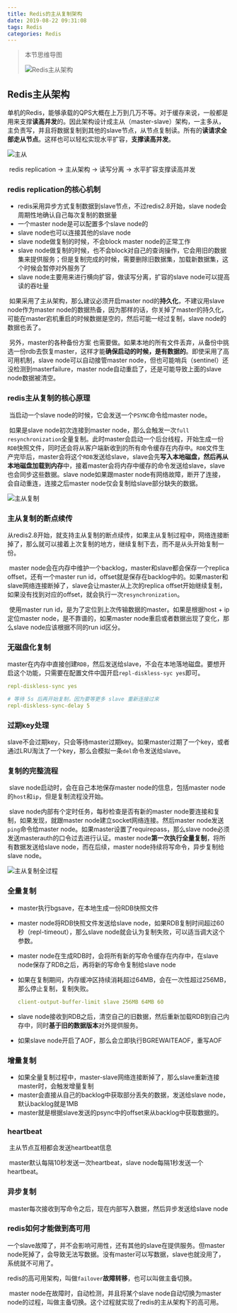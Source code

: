 ```yaml
---
title: Redis的主从复制架构
date: 2019-08-22 09:31:08
tags: Redis
categories: Redis
---
```


> 本节思维导图
>
> ![Redis主从架构](Redis的主从复制架构/Redis主从架构.png)

## Redis主从架构

​		单机的Redis，能够承载的QPS大概在上万到几万不等。对于缓存来说，一般都是用来支撑**读高并发**的。因此架构设计成主从（master-slave）架构，一主多从，主负责写，并且将数据复制到其他的slave节点，从节点复制读。所有的**读请求全部走从节点**。这样也可以轻松实现水平扩容，**支撑读高并发**。

![主从](Redis的主从复制架构/主从.png)

​		redis replication -> 主从架构 -> 读写分离 -> 水平扩容支撑读高并发

### redis replication的核心机制

- redis采用异步方式复制数据到slave节点，不过redis2.8开始，slave node会周期性地确认自己每次复制的数据量
- 一个master node是可以配置多个slave node的
- slave node也可以连接其他的slave node
- slave node做复制的时候，不会block master node的正常工作
- slave node做复制的时候，也不会block对自己的查询操作，它会用旧的数据集来提供服务；但是复制完成的时候，需要删除旧数据集，加载新数据集，这个时候会暂停对外服务了
- slave node主要用来进行横向扩容，做读写分离，扩容的slave node可以提高读的吞吐量

​        如果采用了主从架构，那么建议必须开启master nod的**持久化**，不建议用slave node作为master node的数据热备，因为那样的话，你关掉了master的持久化，可能在master宕机重启的时候数据是空的，然后可能一经过复制，slave node的数据也丢了。

​		另外，master的各种备份方案 也需要做。如果本地的所有文件丢弃，从备份中挑选一份rdb去恢复master，这样才能**确保启动的时候，是有数据的**。即使采用了高可用机制，slave node可以自动接管master node，但也可能哨兵（sentinel）还没检测到masterfailure，master node自动重启了，还是可能导致上面的slave node数据被清空。

### redis主从复制的核心原理

​		当启动一个slave node的时候，它会发送一个`PSYNC`命令给master node。

​		如果是slave node初次连接到master node，那么会触发一次`full resynchronization`全量复制。此时master会启动一个后台线程，开始生成一份`RDB`快照文件，同时还会将从客户端新收到的所有命令缓存在内存中。`RDB`文件生产完毕后，master会将这个`RDB`发送给slave，slave会先**写入本地磁盘，然后再从本地磁盘加载到内存**中，接着master会将内存中缓存的命令发送给slave，slave也会同步这些数据。slave node如果跟master node有网络故障，断开了连接，会自动重连，连接之后master node仅会复制给slave部分缺失的数据。

![主从复制](Redis的主从复制架构/主从复制.png)

### 主从复制的断点续传

​		从redis2.8开始，就支持主从复制的断点续传，如果主从复制过程中，网络连接断掉了，那么就可以接着上次复制的地方，继续复制下去，而不是从头开始复制一份。

​		master node会在内存中维护一个backlog，master和slave都会保存一个replica offset，还有一个master run id，offset就是保存在backlog中的。如果master和slave网络连接断掉了，slave会让master从上次的replica offset开始继续复制，如果没有找到对应的offset，就会执行一次`resynchronization`。

​		使用master run id，是为了定位到上次传输数据的master。如果是根据host + ip定位master node，是不靠谱的，如果master node重启或者数据出现了变化，那么slave node应该根据不同的run id区分。

### 无磁盘化复制

​		master在内存中直接创建`RDB`，然后发送给slave，不会在本地落地磁盘。要想开启这个功能，只需要在配置文件中国开启`repl-diskless-syc yes`即可。

```yaml
repl-diskless-sync yes

# 等待 5s 后再开始复制，因为要等更多 slave 重新连接过来
repl-diskless-sync-delay 5
```

### 过期key处理

​		slave不会过期key，只会等待master过期key。如果master过期了一个key，或者通过LRU淘汰了一个key，那么会模拟一条`del`命令发送给slave。

### 复制的完整流程

​		slave node启动时，会在自己本地保存master node的信息，包括master node的`host`和`ip`，但是复制流程没开始。

​		slave node内部有个定时任务，每秒检查是否有新的master node要连接和复制，如果发现，就跟master node建立socket网络连接。然后master node发送`ping`命令给master node。如果master设置了requirepass，那么slave node必须发送masterauth的口令过去进行认证。master node**第一次执行全量复制**，将所有数据发送给slave node，而在后续，master node持续将写命令，异步复制给slave node。

![主从复制全过程](Redis的主从复制架构/主从复制全过程.png)

### 全量复制

- master执行bgsave，在本地生成一份RDB快照文件

- master node将RDB快照文件发送给slave node，如果RDB复制时间超过60秒（repl-timeout），那么slave node就会认为复制失败，可以适当调大这个参数。

- master node在生成RDB时，会将所有新的写命令缓存在内存中，在slave node保存了RDB之后，再将新的写命令复制给slave node

- 如果在复制期间，内存缓冲区持续消耗超过64MB，会在一次性超过256MB，那么停止复制，复制失败。

  ```yaml
  client-output-buffer-limit slave 256MB 64MB 60
  ```

- slave node接收到RDB之后，清空自己的旧数据，然后重新加载RDB到自己内存中，同时**基于旧的数据版本**对外提供服务。

- 如果slave node开启了AOF，那么会立即执行BGREWAITEAOF，重写AOF

### 增量复制

- 如果全量复制过程中，master-slave网络连接断掉了，那么slave重新连接master时，会触发增量复制
- master会直接从自己的backlog中获取部分丢失的数据，发送给slave node，默认backlog就是1MB
- master就是根据slave发送的psync中的offset来从backlog中获取数据的。

### heartbeat

​		主从节点互相都会发送heartbeat信息

​		master默认每隔10秒发送一次heartbeat，slave node每隔1秒发送一个heartbeat。

### 异步复制

​		master每次接收到写命令之后，现在内部写入数据，然后异步发送给slave node

### redis如何才能做到高可用

​		一个slave故障了，并不会影响可用性，还有其他的slave在提供服务。但master node死掉了，会导致无法写数据。没有master可以写数据，slave也就没用了，系统就不可用了。

​		redis的高可用架构，叫做`failover`**故障转移**，也可以叫做主备切换。

​		master node在故障时，自动检测，并且将某个slave node自动切换为master node的过程，叫做主备切换。这个过程就实现了redis的主从架构下的高可用。
